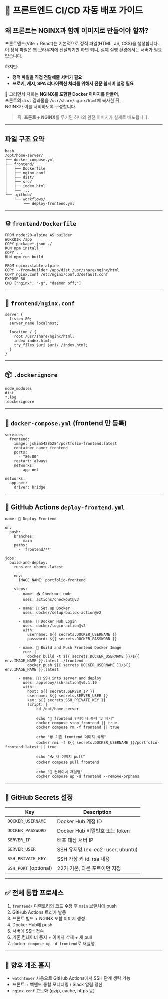 # 🚀 프론트엔드 CI/CD 자동 배포 가이드

## 왜 프론트는 NGINX과 함께 이미지로 만들어야 할까?

프론트엔드(Vite + React)는 기본적으로 정적 파일(HTML, JS, CSS)을 생성합니다.\
이 정적 파일은 웹 브라우저에 전달되기만 하면 되니, 실제 실행 환경에서는 서버가 필요 없습니다.

하지만:

- **정적 파일을 직접 전달해줄 서버가 필요**
- **프로키, 캐시, SPA 리다이렉션 처리를 위해서 전문 웹서버 설정 필요**

📌 그러면서 저희는 **NGINX를 포함한 Docker 이미지를 만들어**,\
프론트의 `dist` 결과물을 `/usr/share/nginx/html`에 복사한 뒤,\
NGINX가 이를 서비하도록 구성합니다.

> 즉, **프론트 + NGINX**를 무기된 하나의 완전 이미지가 실제로 배포됩니다.

---

## 파일 구조 요약

```
bash
/opt/home-server/
├── docker-compose.yml
├── frontend/
│   ├── Dockerfile
│   ├── nginx.conf
│   ├── dist/
│   ├── src/
│   ├── index.html
│   └── ...
└── .github/
    └── workflows/
        └── deploy-frontend.yml
```

---

## ⚙️ `frontend/Dockerfile`

```
FROM node:20-alpine AS builder
WORKDIR /app
COPY package*.json ./
RUN npm install
COPY . .
RUN npm run build

FROM nginx:stable-alpine
COPY --from=builder /app/dist /usr/share/nginx/html
COPY nginx.conf /etc/nginx/conf.d/default.conf
EXPOSE 80
CMD ["nginx", "-g", "daemon off;"]
```

---

## 🧾 `frontend/nginx.conf`

```
server {
  listen 80;
  server_name localhost;

  location / {
    root /usr/share/nginx/html;
    index index.html;
    try_files $uri $uri/ /index.html;
  }
}
```

---

## 📦 `.dockerignore`

```
node_modules
dist
*.log
.dockerignore
```

---

## 🐳 `docker-compose.yml` (frontend 만 등록)

```
services:
  frontend:
    image: jskim54285284/portfolio-frontend:latest
    container_name: frontend
    ports:
      - "80:80"
    restart: always
    networks:
      - app-net

networks:
  app-net:
    driver: bridge
```

---

## 🔁 GitHub Actions `deploy-frontend.yml`

```
name: 🚀 Deploy Frontend

on:
  push:
    branches:
      - main
    paths:
      - 'frontend/**'

jobs:
  build-and-deploy:
    runs-on: ubuntu-latest

    env:
      IMAGE_NAME: portfolio-frontend

    steps:
      - name: 📥 Checkout code
        uses: actions/checkout@v3

      - name: 🐳 Set up Docker
        uses: docker/setup-buildx-action@v2

      - name: 🔐 Docker Hub Login
        uses: docker/login-action@v2
        with:
          username: ${{ secrets.DOCKER_USERNAME }}
          password: ${{ secrets.DOCKER_PASSWORD }}

      - name: 📂 Build and Push Frontend Docker Image
        run: |
          docker build -t ${{ secrets.DOCKER_USERNAME }}/${{ env.IMAGE_NAME }}:latest ./frontend
          docker push ${{ secrets.DOCKER_USERNAME }}/${{ env.IMAGE_NAME }}:latest

      - name: 🧑‍💼 SSH into server and deploy
        uses: appleboy/ssh-action@v0.1.10
        with:
          host: ${{ secrets.SERVER_IP }}
          username: ${{ secrets.SERVER_USER }}
          key: ${{ secrets.SSH_PRIVATE_KEY }}
          script: |
              cd /opt/home-server

              echo "🛑 frontend 컨테이너 중지 및 제거"
              docker compose stop frontend || true
              docker compose rm -f frontend || true

              echo "🗑️ 기존 frontend 이미지 삭제"
              docker rmi -f ${{ secrets.DOCKER_USERNAME }}/portfolio-frontend:latest || true

              echo "📥 새 이미지 pull"
              docker compose pull frontend

              echo "🚀 컨테이너 재실행"
              docker compose up -d frontend --remove-orphans
```

---

## 🔐 GitHub Secrets 설정

| Key                   | Description                    |
| --------------------- | ------------------------------ |
| `DOCKER_USERNAME`     | Docker Hub 계정 ID               |
| `DOCKER_PASSWORD`     | Docker Hub 비밀번호 또는 token       |
| `SERVER_IP`           | 배포 대상 서버 IP                    |
| `SERVER_USER`         | SSH 유저명 (ex. ec2-user, ubuntu) |
| `SSH_PRIVATE_KEY`     | SSH 가상 키 id\_rsa 내용            |
| `SSH_PORT` (optional) | 22가 기본, 다른 포트이면 지정             |

---

## ✅ 전체 통합 프로세스

1. `frontend/` 디렉토리의 코드 수정 후 `main` 브랜치에 push
2. GitHub Actions 트리가 발동
3. 프론트 빌드 + NGINX 포함 이미지 생성
4. Docker Hub에 push
5. 서버에 SSH 접속
6. 기존 컨테이너 중지 + 이미지 삭제 + 새 pull
7. `docker compose up -d frontend`로 재실행

---

## 🧠 향후 개조 홀지

- `watchtower` 사용으로 GitHub Actions에서 SSH 단계 생략 가능
- 프론트 + 백엔드 통합 모니터링 / Slack 알림 갱신
- `nginx.conf` 고도화 (gzip, cache, https 등)



